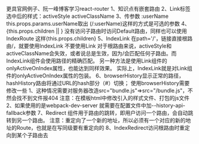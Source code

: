 更具官网例子、阮一峰博客学习react-router
    1、知识点有嵌套路由
    2、Link标签选中后的样式：activeStyle activeClassName
    3、传参数 :userName this.props.params.userName取出 (/:userName)这样的方式是可选的参数
    4、{this.props.children || <Defalut/>} 没有访问子路由时访问Default路由，同样也可以使用IndexRoute 这样{this.props.children}
    5、IndexLink 在path='/'，链接直接根路由/，就要使用IndexLink 不要使用Link
        对于根路由来说，activeStyle和activeClassName会失效，或者说总是生效，因为/会匹配任何子路由。而IndexLink组件会使用路径的精确匹配。
        另一种方法是使用Link组件的onlyActiveOnIndex属性，也能达到同样效果。
        实际上，IndexLink就是对Link组件的onlyActiveOnIndex属性的包装。
    6、browserHistory显示正常的路径，hashHistory路由将通过URL的hash部分（#）切换；
        使用browserHistory需要修改一些
            1、这种情况需要对服务器改造src="bundle.js"=>src="/bundle.js"，不然会找不到文件报404
                注意：在模板html中修改引入的样式文件、打包的js文件
            2、如果使用的是webpack-dev-server 就需要在配置文件中加--history-api-fallback参数
    7、Redirect 组件用于路由的跳转，即用户访问一个路由，会自动跳转到另一个路由。
        注意：重定向了一个新的地址，所以必须有一个对应的新的地址的Route，也就是在写<Redirect />同级要有重定向的<Route />
    8、IndexRedirect访问根路由时重定向到某个子路由去
